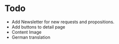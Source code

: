 # Todo

- Add Newsletter for new requests and propositions.
- Add buttons to detail page
- Content Image 
- German translation
